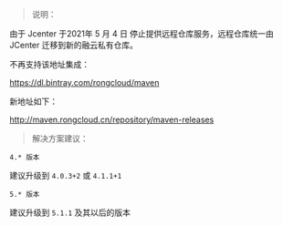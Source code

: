 > 说明：

由于 Jcenter 于2021年 5 月 4 日 停止提供远程仓库服务，远程仓库统一由 JCenter 迁移到新的融云私有仓库。

不再支持该地址集成： 

https://dl.bintray.com/rongcloud/maven

新地址如下：

http://maven.rongcloud.cn/repository/maven-releases


> 解决方案建议：

`4.* 版本`

建议升级到  `4.0.3+2` 或 `4.1.1+1`

`5.* 版本`

建议升级到 `5.1.1` 及其以后的版本

